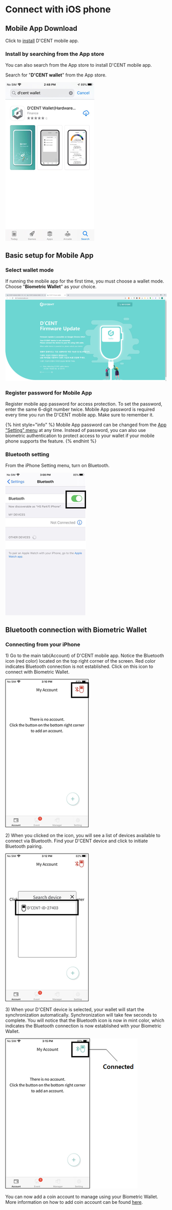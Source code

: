 # Connect with iOS phone

## Mobile App Download

Click to [install](https://apps.apple.com/kr/app/dcent-hardware-wallet/id1447206611) D'CENT mobile app.

### Install by searching from the App store

You can also search from the App store to install D'CENT mobile app.

Search for "**D'CENT wallet**" from the App store.

![](../.gitbook/assets/image%20%2830%29.png)

## Basic setup for Mobile App

### Select wallet mode

If running the mobile app for the first time, you must choose a wallet mode. Choose "**Biometric Wallet**" as your choice.

![](../.gitbook/assets/image%20%28191%29.png)

### Register password for Mobile App

Register mobile app password for access protection. To set the password, enter the same 6-digit number twice. Mobile App password is required every time you run the D'CENT mobile app. Make sure to remember it.

{% hint style="info" %}
Mobile App password can be changed from the [App "Setting" menu](../mobile-app/mobile-app-setting-menu.md) at any time. Instead of password, you can also use biometric authentication to protect access to your wallet if your mobile phone supports the feature.
{% endhint %}

### Bluetooth setting

From the iPhone Setting menu, turn on Bluetooth.

![](../.gitbook/assets/image%20%28157%29.png)

## Bluetooth connection with Biometric Wallet

### Connecting from your iPhone

1\) Go to the main tab\(Account\) of D'CENT mobile app. Notice the Bluetooth icon \(red color\) located on the top right corner of the screen. Red color indicates Bluetooth connection is not established. Click on this icon to connect with Biometric Wallet.

![](../.gitbook/assets/image%20%28123%29.png)

2\) When you clicked on the icon, you will see a list of devices available to connect via Bluetooth. Find your D'CENT device and click to initiate Bluetooth pairing.

![](../.gitbook/assets/image%20%2888%29.png)

3\) When your D'CENT device is selected, your wallet will start the synchronization automatically. Synchronization will take few seconds to complete. You will notice that the Bluetooth icon is now in mint color, which indicates the Bluetooth connection is now established with your Biometric Wallet.

![](../.gitbook/assets/image%20%2898%29.png)

You can now add a coin account to manage using your Biometric Wallet. More information on how to add coin account can be found [here](../mobile-app/create-account.md).

